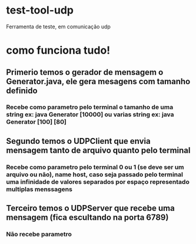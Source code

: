 # test-tool-udp
Ferramenta de teste, em comunicação udp


# como funciona tudo!

## Primerio temos o gerador de mensagem o Generator.java, ele gera mesagens com tamanho definido
### Recebe como parametro pelo terminal o tamanho de uma string ex: java Generator [10000] ou varias string ex: java Generator [100] [80]

## Segundo temos o UDPClient que envia mensagem tanto de arquivo quanto pelo terminal
### Recebe como parametro pelo terminal 0 ou 1 (se deve ser um arquivo ou não), name host, caso seja passado pelo terminal uma infinidade de valores separados por espaço representado multiplas menssagens

## Terceiro temos o UDPServer que recebe uma mensagem (fica escultando na porta 6789)
### Não recebe parametro